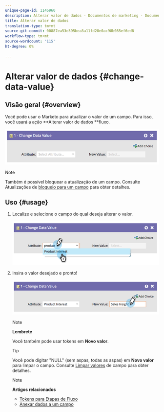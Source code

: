 ```yaml
---
unique-page-id: 1146960
description: Alterar valor de dados - Documentos de marketing - Documentação do produto
title: Alterar valor de dados
translation-type: tm+mt
source-git-commit: 00887ea53e395bea3a11fd28e0ac98b085ef6ed8
workflow-type: tm+mt
source-wordcount: '115'
ht-degree: 0%

---
```



# Alterar valor de dados {#change-data-value}

## Visão geral {#overview}

Você pode usar o Marketo para atualizar o valor de um campo. Para isso, você usará a ação **Alterar valor de dados **fluxo.

![](assets/image2014-9-22-11-3a15-3a34.png)

>[!NOTE]
>
>Também é possível bloquear a atualização de um campo. Consulte Atualizações de [bloqueio para um campo](../../../../product-docs/administration/field-management/block-updates-to-a-field.md) para obter detalhes.

## Uso {#usage}

1. Localize e selecione o campo do qual deseja alterar o valor.

   ![](assets/image2014-9-22-11-3a18-3a29.png)

1. Insira o valor desejado e pronto!

   ![](assets/image2014-9-22-11-3a18-3a38.png)

   >[!NOTE]
   >
   >**Lembrete**
   >
   >
   >Você também pode usar tokens em **Novo valor**.

   >[!TIP]
   >
   >Você pode digitar &quot;NULL&quot; (sem aspas, todas as aspas) em **Novo valor** para limpar o campo. Consulte [Limpar valores](change-data-value/clear-field-values.md) de campo para obter detalhes.

   >[!NOTE]
   >
   >**Artigos relacionados**
   >
   >    
   >    
   >    * [Tokens para Etapas de Fluxo](use-tokens-in-flow-steps.md)
   >    * [Anexar dados a um campo](append-data-to-a-field.md)


